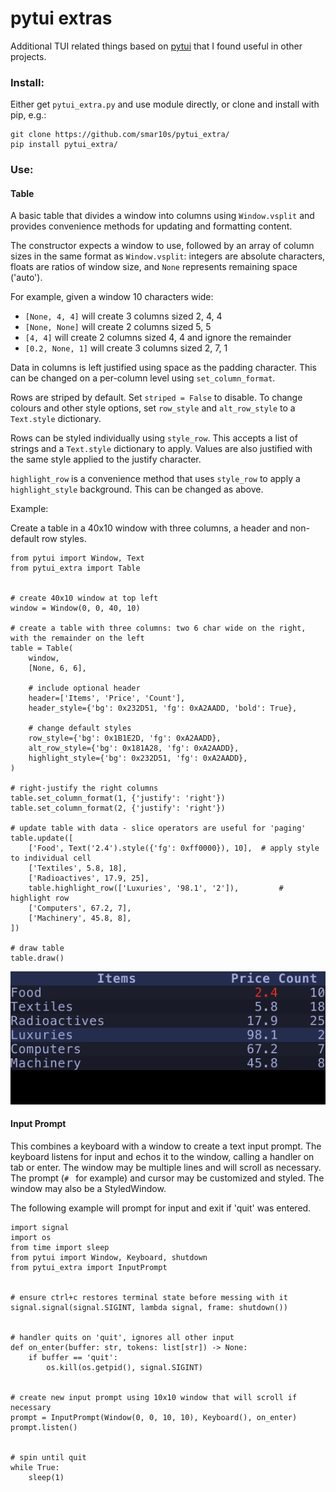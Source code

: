 pytui extras
============

Additional TUI related things based on [pytui](https://github.com/smar10s/pytui) that I found useful in other projects.

### Install:
Either get `pytui_extra.py` and use module directly, or clone and install with pip, e.g.:

```
git clone https://github.com/smar10s/pytui_extra/
pip install pytui_extra/
```

### Use:

#### Table

A basic table that divides a window into columns using `Window.vsplit` and provides convenience methods for updating and formatting content.

The constructor expects a window to use, followed by an array of column sizes in the same format as `Window.vsplit`: integers are absolute characters, floats are ratios of window size, and `None` represents remaining space ('auto'). 

For example, given a window 10 characters wide:
- `[None, 4, 4]` will create 3 columns sized 2, 4, 4
- `[None, None]` will create 2 columns sized 5, 5
- `[4, 4]` will create 2 columns sized 4, 4 and ignore the remainder
- `[0.2, None, 1]` will create 3 columns sized 2, 7, 1

Data in columns is left justified using space as the padding character. This can be changed on a per-column level using `set_column_format`.

Rows are striped by default. Set `striped = False` to disable. To change colours and other style options, set `row_style` and `alt_row_style` to a `Text.style` dictionary.

Rows can be styled individually using `style_row`. This accepts a list of strings and a `Text.style` dictionary to apply. Values are also justified with the same style applied to the justify character.

`highlight_row` is a convenience method that uses `style_row` to apply a `highlight_style` background. This can be changed as above.

Example:

Create a table in a 40x10 window with three columns, a header and non-default row styles.

```
from pytui import Window, Text
from pytui_extra import Table


# create 40x10 window at top left
window = Window(0, 0, 40, 10)

# create a table with three columns: two 6 char wide on the right, with the remainder on the left
table = Table(
    window,
    [None, 6, 6],

    # include optional header
    header=['Items', 'Price', 'Count'],
    header_style={'bg': 0x232D51, 'fg': 0xA2AADD, 'bold': True},

    # change default styles
    row_style={'bg': 0x1B1E2D, 'fg': 0xA2AADD},
    alt_row_style={'bg': 0x181A28, 'fg': 0xA2AADD},
    highlight_style={'bg': 0x232D51, 'fg': 0xA2AADD},
)

# right-justify the right columns
table.set_column_format(1, {'justify': 'right'})
table.set_column_format(2, {'justify': 'right'})

# update table with data - slice operators are useful for 'paging'
table.update([
    ['Food', Text('2.4').style({'fg': 0xff0000}), 10],  # apply style to individual cell
    ['Textiles', 5.8, 18],
    ['Radioactives', 17.9, 25],
    table.highlight_row(['Luxuries', '98.1', '2']),         # highlight row
    ['Computers', 67.2, 7],
    ['Machinery', 45.8, 8],
])

# draw table
table.draw()
```
![table](docs/images/table.png)


#### Input Prompt

This combines a keyboard with a window to create a text input prompt. The keyboard listens for input and echos it to the window, calling a handler on tab or enter. The window may be multiple lines and will scroll as necessary. The prompt (`# ` for example) and cursor may be customized and styled. The window may also be a StyledWindow.

The following example will prompt for input and exit if 'quit' was entered.


```
import signal
import os
from time import sleep
from pytui import Window, Keyboard, shutdown
from pytui_extra import InputPrompt


# ensure ctrl+c restores terminal state before messing with it
signal.signal(signal.SIGINT, lambda signal, frame: shutdown())


# handler quits on 'quit', ignores all other input
def on_enter(buffer: str, tokens: list[str]) -> None:
    if buffer == 'quit':
        os.kill(os.getpid(), signal.SIGINT)


# create new input prompt using 10x10 window that will scroll if necessary
prompt = InputPrompt(Window(0, 0, 10, 10), Keyboard(), on_enter)
prompt.listen()


# spin until quit
while True:
    sleep(1)
```
